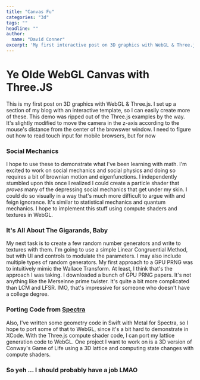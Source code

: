 ```yaml
---
title: "Canvas Fu"
categories: "3d"
tags: ""
headline: ""
author:
  name: "David Conner"
excerpt: 'My first interactive post on 3D graphics with WebGL & Three.js'
---
```


<!--
- https://roman01la.github.io/threejs-cljs-playground/#/8962e543-f558-12d7-cb73-682985a679eb

- Hachisuka Toshiya 2015: https://arxiv.org/pdf/1505.06022.pdf
- http://nullprogram.com/blog/2014/06/29/
- http://nullprogram.com/webgl-particles/
- https://github.com/soulwire/Coffee-Physics
- https://soulwire.co.uk/webgl-gpu-particles/
- https://github.com/soulwire/WebGL-GPU-Particles
- https://www.ibiblio.org/e-notes/webgl/gpu/contents.htm
- https://thebookofshaders.com/10/
- https://aerotwist.com/tutorials/an-introduction-to-shaders-part-1/
- https://threejs.org/examples/js/GPUParticleSystem.js

-->

# Ye Olde WebGL Canvas with Three.JS

This is my first post on 3D graphics with WebGL & Three.js. I set up a
section of my blog with an interactive template, so I can easily
create more of these.  This demo was ripped out of the Three.js
examples by the way. It's slightly modified to move the camera in the
z-axis according to the mouse's distance from the center of the
browswer window. I need to figure out how to read touch input for
mobile browsers, but for now

### Social Mechanics

I hope to use these to demonstrate what I've been learning with
math. I'm excited to work on social mechanics and social physics and
doing so requires a bit of brownian motion and eigenfunctions.  I
independently stumbled upon this once I realized I could create a
particle shader that *proves* many of the depressing social mechanics
that get under my skin. I could do so visually in a way that's much
more difficult to argue with and feign ignorance. It's similar to
statistical mechanics and quantum mechanics. I hope to implement this
stuff using compute shaders and textures in WebGL.

### It's All About The Gigarands, Baby

My next task is to create a few random number generators and write to
textures with them. I'm going to use a simple Linear Congruential
Method, but with UI and controls to modulate the parameters. I may
also include multiple types of random generators. My first approach to
a GPU PRNG was to intuitively mimic the Wallace Transform. At least, I
think that's the approach I was taking. I downloaded a bunch of GPU
PRNG papers. It's not anything like the Merseinne prime twister. It's
quite a bit more complicated than LCM and LFSR. IMO, that's impressive
for someone who doesn't have a college degree.

### Porting Code from [Spectra](/projects/spectra.html)

Also, I've written some geometry code in Swift with Metal for Spectra,
so I hope to port some of that to WebGL, since it's a bit hard to
demonstrate in XCode. With the Three.js compute shader code, I can
port my lattice generation code to WebGL.  One project I want to work
on is a 3D version of Conway's Game of Life using a 3D lattice and
computing state changes with compute shaders.

### So yeh ... I should probably have a job LMAO

<script src="/js/3d/2016-12-21-canvas-test.js" type="text/javascript" />
